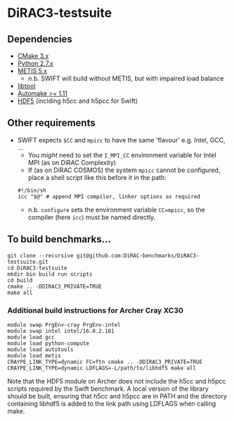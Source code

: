 # DiRAC3-testsuite

## Dependencies

* [CMake 3.x](https://cmake.org/download/)
* [Python 2.7.x](https://www.python.org/downloads/)
* [METIS 5.x](http://glaros.dtc.umn.edu/gkhome/metis/metis/download)
  * n.b. SWIFT will build without METIS, but with impaired load balance
* [libtool](https://www.gnu.org/software/libtool/)
* [Automake >= 1.11](http://www.gnu.org/software/automake/)
* [HDF5](https://www.hdfgroup.org/downloads/index.html) (inclding h5cc and h5pcc for Swift)

## Other requirements

* SWIFT expects ```$CC``` and ```mpicc``` to have the same 'flavour' e.g. Intel, GCC, ...
  * You *might* need to set the ```I_MPI_CC``` environment variable for Intel MPI (as on DiRAC Complexity)
  * If (as on DiRAC COSMOS) the system ```mpicc``` cannot be configured, place a shell script like this before it in the path:
   ```
   #!/bin/sh
   icc "$@" # append MPI compiler, linker options as required
   ```
  * n.b. ```configure``` sets the environment variable ```CC=mpicc```, so the compiler (here ```icc```) must be named directly.

## To build benchmarks...

```
git clone --recursive git@github.com:DiRAC-benchmarks/DiRAC3-testsuite.git
cd DiRAC3-testsuite
mkdir bin build run scripts
cd build
cmake .. -DDIRAC3_PRIVATE=TRUE
make all
```

### Additional build instructions for Archer Cray XC30

```
module swap PrgEnv-cray PrgEnv-intel
module swap intel intel/16.0.2.181
module load gcc
module load python-compute
module load autotools
module load metis
CRAYPE_LINK_TYPE=dynamic FC=ftn cmake .. -DDIRAC3_PRIVATE=TRUE
CRAYPE_LINK_TYPE=dynamic LDFLAGS=-L/path/to/libhdf5 make all
```

Note that the HDF5 module on Archer does not include the h5cc and h5pcc scripts required by the Swift benchmark. A local version of the library should be built, ensuring that h5cc and h5pcc are in PATH and the directory containing libhdf5 is added to the link path using LDFLAGS when calling make.
